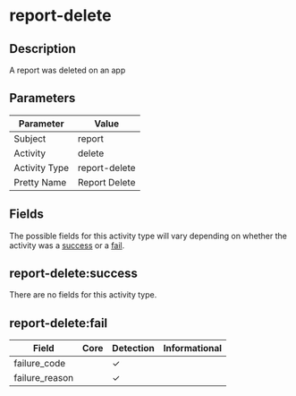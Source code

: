report-delete
=============

Description
-----------
A report was deleted on an app

Parameters
----------
| Parameter     | Value         |
| ------------- | ------------- |
| Subject       | report        |
| Activity      | delete        |
| Activity Type | report-delete |
| Pretty Name   | Report Delete |


Fields
------

The possible fields for this activity type will vary depending on whether the activity was a [success](#report-deletesuccess) or a [fail](#report-deletefail).


report-delete:success
---------------------

There are no fields for this activity type.


report-delete:fail
------------------

| Field          | Core | Detection | Informational |
| -------------- | ---- | --------- | ------------- |
| failure_code   |      | &#10003;  |               |
| failure_reason |      | &#10003;  |               |